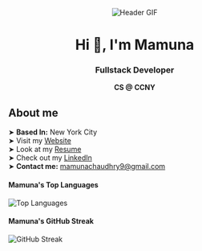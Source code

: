 <p align="center">
  <img src="https://github.com/MChaudhry9/MChaudhry9/blob/main/header.gif" alt="Header GIF">
</p>


<div align="center">
  <h1>Hi 👋, I'm Mamuna</h1>
  <h3>Fullstack Developer</h3>
  <strong>CS @ CCNY</strong>
</div>

## About me  
➤ **Based In:** New York City  
➤ Visit my [Website](http://mchaudhry.me)  
➤ Look at my [Resume](https://docs.google.com/document/d/1gbqljwlL8Vq44SkodraMZm5Pw0VZBjDyE_TQ3c5zRqc/edit?usp=drive_link)  
➤ Check out my [LinkedIn](https://www.linkedin.com/in/mamuna-chaudhry/)  
➤ **Contact me:** [mamunachaudhry9@gmail.com](mailto:mamunachaudhry9@gmail.com)  

#### Mamuna's Top Languages  
![Top Languages](https://github-readme-stats.vercel.app/api/top-langs/?username=MChaudhry9&layout=compact)  

#### Mamuna's GitHub Streak  
![GitHub Streak](https://github-readme-streak-stats.herokuapp.com/?user=MChaudhry9&theme=tokyonight)  




